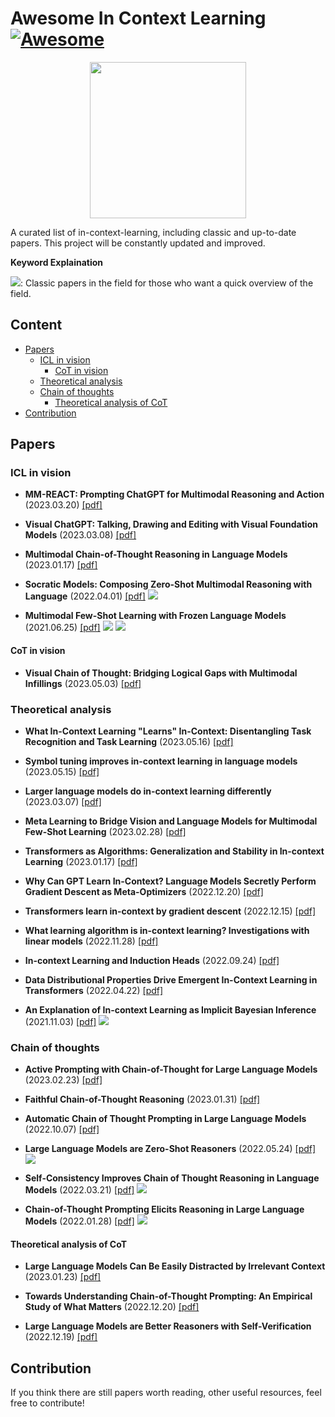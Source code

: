 # Awesome In Context Learning [![Awesome](https://awesome.re/badge.svg)](https://awesome.re)

<p align="center">
  <img width="250" src="https://camo.githubusercontent.com/1131548cf666e1150ebd2a52f44776d539f06324/68747470733a2f2f63646e2e7261776769742e636f6d2f73696e647265736f726875732f617765736f6d652f6d61737465722f6d656469612f6c6f676f2e737667" "Awesome!">
</p>

A curated list of in-context-learning, including classic and up-to-date papers. This project will be constantly updated and improved.

**Keyword Explaination**

![](https://img.shields.io/badge/-classic-red): Classic papers in the field for those who want a quick overview of the field.

## Content
- [Papers](#papers)
  * [ICL in vision](#icl-in-vision)
    + [CoT in vision](#cot-in-vision)
  * [Theoretical analysis](#theoretical-analysis)
  * [Chain of thoughts](#chain-of-thoughts)
    + [Theoretical analysis of CoT](#theoretical-analysis-of-cot)
- [Contribution](#contribution)




## Papers

### ICL in vision
- **MM-REACT: Prompting ChatGPT for Multimodal Reasoning and Action**
(2023.03.20) [[pdf]](https://arxiv.org/abs/2303.11381) <br>

- **Visual ChatGPT: Talking, Drawing and Editing with Visual Foundation Models**
(2023.03.08) [[pdf]](https://arxiv.org/abs/2303.04671) <br>

- **Multimodal Chain-of-Thought Reasoning in Language Models**
(2023.01.17) [[pdf]](https://arxiv.org/abs/2302.00923) <br>

- **Socratic Models: Composing Zero-Shot Multimodal Reasoning with Language**
(2022.04.01) [[pdf]](https://arxiv.org/abs/2204.00598) ![](https://img.shields.io/badge/-ICLR%202023-lightgrey) <br> 

- **Multimodal Few-Shot Learning with Frozen Language Models**
(2021.06.25) [[pdf]](https://arxiv.org/abs/2106.13884) ![](https://img.shields.io/badge/-NIPS%202021-lightgrey) ![](https://img.shields.io/badge/-classic-red) <br> 

#### CoT in vision
- **Visual Chain of Thought: Bridging Logical Gaps with Multimodal Infillings**
(2023.05.03) [[pdf]](https://arxiv.org/abs/2305.02317)


### Theoretical analysis
- **What In-Context Learning "Learns" In-Context: Disentangling Task Recognition and Task Learning** 
(2023.05.16) [[pdf]](https://arxiv.org/abs/2305.09731) <br> 

- **Symbol tuning improves in-context learning in language models** 
(2023.05.15) [[pdf]](https://arxiv.org/abs/2305.08298) <br>

- **Larger language models do in-context learning differently** 
(2023.03.07) [[pdf]](https://arxiv.org/abs/2303.03846) <br> 

- **Meta Learning to Bridge Vision and Language Models for Multimodal Few-Shot Learning** 
(2023.02.28) [[pdf]](https://arxiv.org/abs/2302.14794) <br> 

- **Transformers as Algorithms: Generalization and Stability in In-context Learning**
(2023.01.17) [[pdf]](https://arxiv.org/abs/2301.07067) <br>

- **Why Can GPT Learn In-Context? Language Models Secretly Perform Gradient Descent as Meta-Optimizers**
(2022.12.20) [[pdf]](https://arxiv.org/abs/2212.10559) <br>

- **Transformers learn in-context by gradient descent**
(2022.12.15) [[pdf]](https://arxiv.org/abs/2212.07677) <br>

- **What learning algorithm is in-context learning? Investigations with linear models**
(2022.11.28) [[pdf]](https://arxiv.org/abs/2211.15661) <br>

- **In-context Learning and Induction Heads** 
(2022.09.24) [[pdf]](https://arxiv.org/abs/2209.11895) <br> 

- **Data Distributional Properties Drive Emergent In-Context Learning in Transformers** 
(2022.04.22) [[pdf]](https://arxiv.org/abs/2205.05055) <br> 

- **An Explanation of In-context Learning as Implicit Bayesian Inference** 
(2021.11.03) [[pdf]](https://arxiv.org/abs/2111.02080)  ![](https://img.shields.io/badge/-classic-red) <br> 

### Chain of thoughts

- **Active Prompting with Chain-of-Thought for Large Language Models**
(2023.02.23) [[pdf]](https://arxiv.org/abs/2302.12246)

- **Faithful Chain-of-Thought Reasoning**
(2023.01.31) [[pdf]](https://arxiv.org/abs/2301.13379)

- **Automatic Chain of Thought Prompting in Large Language Models**
(2022.10.07) [[pdf]](https://arxiv.org/abs/2210.03493)

- **Large Language Models are Zero-Shot Reasoners**
(2022.05.24) [[pdf]](https://arxiv.org/abs/2205.11916) ![](https://img.shields.io/badge/-classic-red)

- **Self-Consistency Improves Chain of Thought Reasoning in Language Models**
(2022.03.21) [[pdf]](https://arxiv.org/abs/2203.11171) ![](https://img.shields.io/badge/-classic-red)

- **Chain-of-Thought Prompting Elicits Reasoning in Large Language Models**
(2022.01.28) [[pdf]](https://arxiv.org/abs/2201.11903) ![](https://img.shields.io/badge/-classic-red) <br> 


#### Theoretical analysis of CoT
- **Large Language Models Can Be Easily Distracted by Irrelevant Context**
(2023.01.23) [[pdf]](https://arxiv.org/abs/2302.00093)

- **Towards Understanding Chain-of-Thought Prompting: An Empirical Study of What Matters**
(2022.12.20) [[pdf]](https://arxiv.org/abs/2212.10001)

- **Large Language Models are Better Reasoners with Self-Verification**
(2022.12.19) [[pdf]](https://arxiv.org/abs/2212.09561)

## Contribution
If you think there are still papers worth reading, other useful resources, feel free to contribute!

